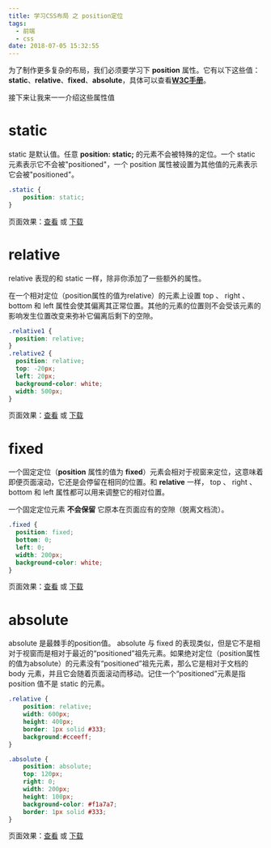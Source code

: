 ```yaml
---
title: 学习CSS布局 之 position定位
tags:
  - 前端
  - css
date: 2018-07-05 15:32:55
---
```



为了制作更多复杂的布局，我们必须要学习下 __position__ 属性。它有以下这些值：__static__、__relative__、__fixed__、__absolute__，具体可以查看[__W3C手册__](http://www.w3school.com.cn/cssref/pr_class_position.asp)。

接下来让我来一一介绍这些属性值

<!--more-->
static
==

static 是默认值。任意 __position: static;__ 的元素不会被特殊的定位。一个 static 元素表示它不会被"positioned"，一个 position 属性被设置为其他值的元素表示它会被"positioned"。
```css
.static {
    position: static;
}
```
页面效果：[查看](/demo/css-position/static.html) 或 <a href="/demo/css-position/static.html" download="css-position-static.html">下载</a> 

relative
==

relative 表现的和 static 一样，除非你添加了一些额外的属性。

在一个相对定位（position属性的值为relative）的元素上设置 top 、 right 、 bottom 和 left 属性会使其偏离其正常位置。其他的元素的位置则不会受该元素的影响发生位置改变来弥补它偏离后剩下的空隙。

```css
.relative1 {
  position: relative;
}
.relative2 {
  position: relative;
  top: -20px;
  left: 20px;
  background-color: white;
  width: 500px;
}
```
页面效果：[查看](/demo/css-position/relative.html) 或 <a href="/demo/css-position/relative.html" download="css-position-relative.html">下载</a> 

fixed
==

一个固定定位（__position__ 属性的值为 __fixed__）元素会相对于视窗来定位，这意味着即便页面滚动，它还是会停留在相同的位置。和 __relative__ 一样， top 、 right 、 bottom 和 left 属性都可以用来调整它的相对位置。

一个固定定位元素 __不会保留__ 它原本在页面应有的空隙（脱离文档流）。

```css
.fixed {
  position: fixed;
  bottom: 0;
  left: 0;
  width: 200px;
  background-color: white;
}
```

页面效果：[查看](/demo/css-position/fixed.html) 或 <a href="/demo/css-position/fixed.html" download="css-position-fixed.html">下载</a> 

absolute
==

absolute 是最棘手的position值。 absolute 与 fixed 的表现类似，但是它不是相对于视窗而是相对于最近的“positioned”祖先元素。如果绝对定位（position属性的值为absolute）的元素没有“positioned”祖先元素，那么它是相对于文档的 body 元素，并且它会随着页面滚动而移动。记住一个“positioned”元素是指 position 值不是 static 的元素。

```css
.relative {
    position: relative;
    width: 600px;
    height: 400px;
    border: 1px solid #333;
    background:#cceeff;
}

.absolute {
    position: absolute;
    top: 120px;
    right: 0;
    width: 200px;
    height: 100px;
    background-color: #f1a7a7;
    border: 1px solid #333;
}
```

页面效果：[查看](/demo/css-position/absolute.html) 或 <a href="/demo/css-position/absolute.html" download="css-position-absolute.html">下载</a> 